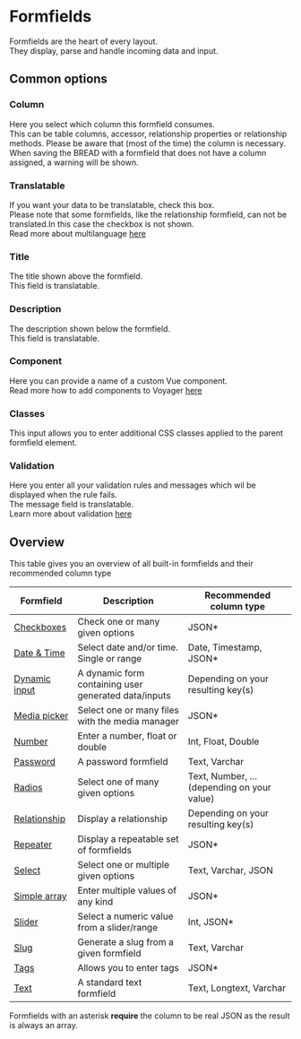 # Formfields

Formfields are the heart of every layout.  
They display, parse and handle incoming data and input.

## Common options

### Column

Here you select which column this formfield consumes.  
This can be table columns, accessor, relationship properties or relationship methods. 
Please be aware that (most of the time) the column is necessary.  
When saving the BREAD with a formfield that does not have a column assigned, a warning will be shown.

### Translatable

If you want your data to be translatable, check this box.  
Please note that some formfields, like the relationship formfield, can not be translated.In this case the checkbox is not shown.   
Read more about multilanguage [here](../bread/multilanguage.md)

### Title

The title shown above the formfield.  
This field is translatable.

### Description

The description shown below the formfield.  
This field is translatable.

### Component

Here you can provide a name of a custom Vue component.  
Read more how to add components to Voyager [here](../plugins/components.md)

### Classes

This input allows you to enter additional CSS classes applied to the parent formfield element.

### Validation

Here you enter all your validation rules and messages which wil be displayed when the rule fails.  
The message field is translatable.  
Learn more about validation [here](../bread/validation.md)

## Overview

This table gives you an overview of all built-in formfields and their recommended column type

| **Formfield**                       | **Description**                                      | **Recommended column type**                |
|-------------------------------------|------------------------------------------------------|--------------------------------------------|
| [Checkboxes](checkboxes.md)         | Check one or many given options                      | JSON*                                      |
| [Date & Time](datetime.md)          | Select date and/or time. Single or range             | Date, Timestamp, JSON*                     |
| [Dynamic input](dynamic-input.md)   | A dynamic form containing user generated data/inputs | Depending on your resulting key(s)         |
| [Media picker](media-picker.md)     | Select one or many files with the media manager      | JSON*                                      |
| [Number](number.md)                 | Enter a number, float or double                      | Int, Float, Double                         |
| [Password](password.md)             | A password formfield                                 | Text, Varchar                              |
| [Radios](radio.md)                  | Select one of many given options                     | Text, Number, ... (depending on your value)|
| [Relationship](relationship.md)     | Display a relationship                               | Depending on your resulting key(s)         |
| [Repeater](repeater.md)             | Display a repeatable set of formfields               | JSON*                                      |
| [Select](select.md)                 | Select one or multiple given options                 | Text, Varchar, JSON                        |
| [Simple array](simple-array.md)     | Enter multiple values of any kind                    | JSON*                                      |
| [Slider](slider.md)                 | Select a numeric value from a slider/range           | Int, JSON*                                 |
| [Slug](slug.md)                     | Generate a slug from a given formfield               | Text, Varchar                              |
| [Tags](tags.md)                     | Allows you to enter tags                             | JSON*                                      |
| [Text](text.md)                     | A standard text formfield                            | Text, Longtext, Varchar                    |


Formfields with an asterisk **require** the column to be real JSON as the result is always an array.